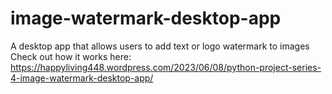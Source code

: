 # image-watermark-desktop-app
A desktop app that allows users to add text or logo watermark to images
Check out how it works here: https://happyliving448.wordpress.com/2023/06/08/python-project-series-4-image-watermark-desktop-app/
